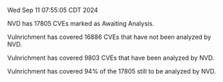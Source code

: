 Wed Sep 11 07:55:05 CDT 2024

NVD has 17805 CVEs marked as Awaiting Analysis.

Vulnrichment has covered 16886 CVEs that have not been analyzed by NVD.

Vulnrichment has covered 9803 CVEs that have been analyzed by NVD.

Vulnrichment has covered 94% of the 17805 still to be analyzed by NVD.

